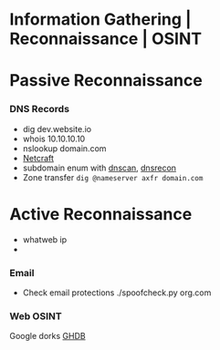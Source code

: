 # Information Gathering | Reconnaissance | OSINT
# Passive Reconnaissance
### DNS Records
- dig dev.website.io
- whois 10.10.10.10
- nslookup domain.com
- [Netcraft](https://searchdns.netcraft.com)
- subdomain enum with [dnscan](https://github.com/rbsec/dnscan), [dnsrecon](https://github.com/darkoperator/dnsrecon)
- Zone transfer `dig @nameserver axfr domain.com`

# Active Reconnaissance
- whatweb ip
-

### Email
- Check email protections ./spoofcheck.py org.com

### Web OSINT
Google dorks [GHDB](https://www.exploit-db.com/google-hacking-database)

